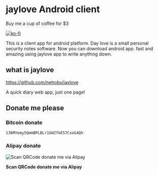 # jaylove Android client


Buy me a cup of coffee for $3

[![ko-fi](https://ko-fi.com/img/githubbutton_sm.svg)](https://ko-fi.com/M4M54KKIF)

This is a client app for android platform. Day love is a small personal security notes software.
Now you can download android app. fast and amazing using jaylove app to write anything down.






## what is jaylove

https://github.com/netroby/jaylove

A quick diary web app, just one page! 

## Donate me please

### Bitcoin donate

```
136MYemy5QmmBPLBLr1GHZfkES7CsoG4Qh
```
### Alipay donate
![Scan QRCode donate me via Alipay](https://www.netroby.com/assets/images/alipayme.jpg)

**Scan QRCode donate me via Alipay**
